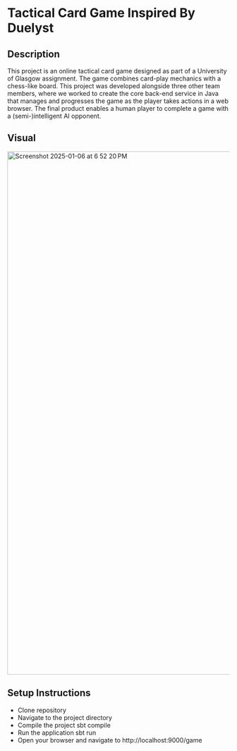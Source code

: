 # Tactical Card Game Inspired By Duelyst

## Description
This project is an online tactical card game designed as part of a University of Glasgow assignment. The game combines card-play mechanics with a chess-like board. This project was developed alongside three other team members, where we worked to create the core back-end service in Java that manages and progresses the game as the player takes actions in a web browser. The final product enables a human player to complete a game with a (semi-)intelligent AI opponent.

## Visual 
<img width="1186" alt="Screenshot 2025-01-06 at 6 52 20 PM" src="https://github.com/user-attachments/assets/dacffc95-1101-48f1-bfad-df9e904cd346" />

## Setup Instructions

- Clone repository
- Navigate to the project directory
- Compile the project sbt compile
- Run the application sbt run
- Open your browser and navigate to http://localhost:9000/game
